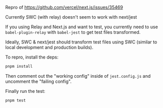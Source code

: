 Repro of https://github.com/vercel/next.js/issues/35469

Currently SWC (with relay) doesn't seem to work with next/jest

If you using Relay and Next.js and want to test, you currently need to use `babel-plugin-relay` with `babel-jest` to get test files transformed.

Ideally, SWC & next/jest should transform test files using SWC (similar to local development and production builds).

To repro, install the deps:

```sh
pnpm install
```

Then comment out the "working config" inside of `jest.config.js` and uncomment the "failing config".

Finally run the test:

```sh
pnpm test
```
